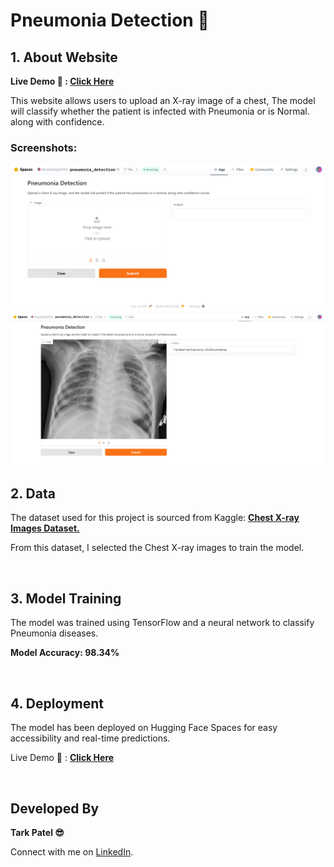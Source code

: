 <!DOCTYPE html>
<html lang="en">
<body>

  <h1>Pneumonia Detection 🩻 </h1>

  <div class="section">
        <h2>1. About Website</h2>
        <p><strong> Live Demo 🚀 : </strong><a href="https://huggingface.co/spaces/tensorboy0101/pneumonia_detection" target="_blank"><strong>Click Here </strong></a></p>
        <p>This website allows users to upload an X-ray image of a chest, The model will classify whether the patient is infected with Pneumonia or is Normal. along with confidence.</p>
        <h3>Screenshots:</h3>
        <img src="Images/PD1.png" alt="Web App Screenshot 1" width="600">
        <img src="Images/PD2.png" alt="Web App Screenshot 2" width="600">

<br>
   
 </div>

   <div class="section">
        <h2>2. Data</h2>
        <p>The dataset used for this project is sourced from Kaggle: <a href="https://www.kaggle.com/datasets/tolgadincer/labeled-chest-xray-images/data="_blank"><strong>Chest X-ray Images Dataset.</a></strong></p>
        <p>From this dataset, I selected the Chest X-ray images to train the model.</p>
    </div>

<br>

   <div class="section">
        <h2>3. Model Training</h2>
        <p>The model was trained using TensorFlow and a neural network to classify Pneumonia diseases.</p>
        <p><strong>Model Accuracy: 98.34% </strong></p>
        
   </div>
   
<br>

  <div class="section">
        <h2>4. Deployment</h2>
        <p>The model has been deployed on Hugging Face Spaces for easy accessibility and real-time predictions.</p>
        <p>Live Demo 🎯 : <a href="https://huggingface.co/spaces/tensorboy0101/pneumonia_detection" target="_blank"><strong>Click Here</a> </strong></p>
    </div>
    
<br>

   <div class="section">
        <h2>Developed By</h2>
        <p><strong>Tark Patel 😎 </strong></p>
        <p>Connect with me on <a href="https://www.linkedin.com/in/tark-patel/" target="_blank">LinkedIn</a>.</p>
    </div>

</body>
</html>

